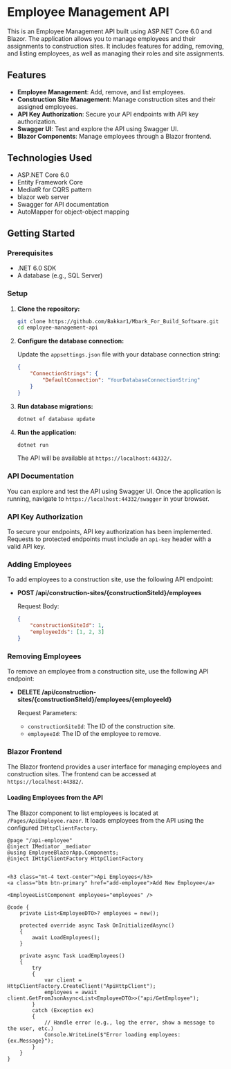 # Employee Management API

This is an Employee Management API built using ASP.NET Core 6.0 and Blazor. The application allows you to manage employees and their assignments to construction sites. It includes features for adding, removing, and listing employees, as well as managing their roles and site assignments.

## Features

- **Employee Management**: Add, remove, and list employees.
- **Construction Site Management**: Manage construction sites and their assigned employees.
- **API Key Authorization**: Secure your API endpoints with API key authorization.
- **Swagger UI**: Test and explore the API using Swagger UI.
- **Blazor Components**: Manage employees through a Blazor frontend.

## Technologies Used

- ASP.NET Core 6.0
- Entity Framework Core
- MediatR for CQRS pattern
- blazor web server
- Swagger for API documentation
- AutoMapper for object-object mapping

## Getting Started

### Prerequisites

- .NET 6.0 SDK
- A database (e.g., SQL Server)

### Setup

1. **Clone the repository:**

    ```bash
    git clone https://github.com/Bakkar1/Mbark_For_Build_Software.git
    cd employee-management-api
    ```

2. **Configure the database connection:**

    Update the `appsettings.json` file with your database connection string:

    ```json
    {
        "ConnectionStrings": {
            "DefaultConnection": "YourDatabaseConnectionString"
        }
    }
    ```

3. **Run database migrations:**

    ```bash
    dotnet ef database update
    ```

4. **Run the application:**

    ```bash
    dotnet run
    ```

    The API will be available at `https://localhost:44332/`.

### API Documentation

You can explore and test the API using Swagger UI. Once the application is running, navigate to `https://localhost:44332/swagger` in your browser.

### API Key Authorization

To secure your endpoints, API key authorization has been implemented. Requests to protected endpoints must include an `api-key` header with a valid API key.

### Adding Employees

To add employees to a construction site, use the following API endpoint:

- **POST /api/construction-sites/{constructionSiteId}/employees**

    Request Body:
    ```json
    {
        "constructionSiteId": 1,
        "employeeIds": [1, 2, 3]
    }
    ```

### Removing Employees

To remove an employee from a construction site, use the following API endpoint:

- **DELETE /api/construction-sites/{constructionSiteId}/employees/{employeeId}**

    Request Parameters:
    - `constructionSiteId`: The ID of the construction site.
    - `employeeId`: The ID of the employee to remove.

### Blazor Frontend

The Blazor frontend provides a user interface for managing employees and construction sites. The frontend can be accessed at `https://localhost:44382/`.

#### Loading Employees from the API

The Blazor component to list employees is located at `/Pages/ApiEmployee.razor`. It loads employees from the API using the configured `IHttpClientFactory`.

```razor
@page "/api-employee"
@inject IMediator _mediator
@using EmployeeBlazorApp.Components;
@inject IHttpClientFactory HttpClientFactory


<h3 class="mt-4 text-center">Api Employees</h3>
<a class="btn btn-primary" href="add-employee">Add New Employee</a>

<EmployeeListComponent employees="employees" />

@code {
    private List<EmployeeDTO>? employees = new();

    protected override async Task OnInitializedAsync()
    {
        await LoadEmployees();
    }

    private async Task LoadEmployees()
    {
        try
        {
            var client = HttpClientFactory.CreateClient("ApiHttpClient");
            employees = await client.GetFromJsonAsync<List<EmployeeDTO>>("api/GetEmployee");
        }
        catch (Exception ex)
        {
            // Handle error (e.g., log the error, show a message to the user, etc.)
            Console.WriteLine($"Error loading employees: {ex.Message}");
        }
    }
}